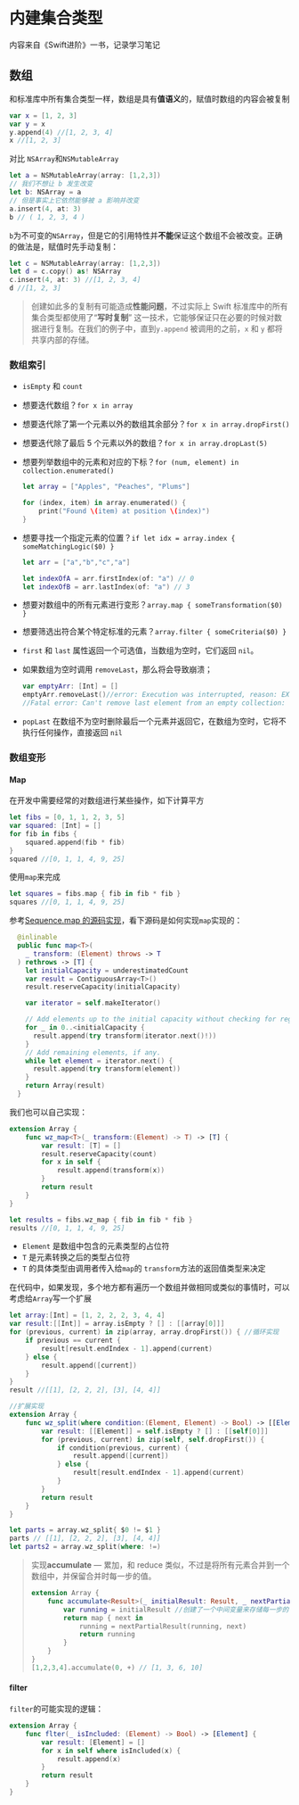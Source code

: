 # 内建集合类型

内容来自《Swift进阶》一书，记录学习笔记



## 数组



和标准库中所有集合类型一样，数组是具有**值语义**的，赋值时数组的内容会被复制

```swift
var x = [1, 2, 3]
var y = x
y.append(4) //[1, 2, 3, 4]
x //[1, 2, 3]
```

对比 `NSArray`和`NSMutableArray`

```swift
let a = NSMutableArray(array: [1,2,3]) 
// 我们不想让 b 发⽣改变 
let b: NSArray = a
// 但是事实上它依然能够被 a 影响并改变
a.insert(4, at: 3) 
b // ( 1, 2, 3, 4 )
```

`b`为不可变的`NSArray`，但是它的引用特性并**不能**保证这个数组不会被改变。正确的做法是，赋值时先手动复制：

```swift
let c = NSMutableArray(array: [1,2,3])
let d = c.copy() as! NSArray
c.insert(4, at: 3) //[1, 2, 3, 4]
d //[1, 2, 3]
```

> 创建如此多的复制有可能造成**性能问题**，不过实际上 Swift 标准库中的所有集合类型都使用了“**写时复制**” 这一技术，它能够保证只在必要的时候对数据进行复制。在我们的例子中，直到`y.append` 被调用的之前，`x` 和 `y` 都将共享内部的存储。



### 数组索引

+ `isEmpty` 和 `count`

+  想要迭代数组？`for x in array`

+ 想要迭代除了第一个元素以外的数组其余部分？`for x in array.dropFirst()`

+ 想要迭代除了最后 5 个元素以外的数组？`for x in array.dropLast(5)`

+ 想要列举数组中的元素和对应的下标？`for (num, element) in collection.enumerated()`

  ```swift
  let array = ["Apples", "Peaches", "Plums"]
  
  for (index, item) in array.enumerated() {
      print("Found \(item) at position \(index)")
  }
  ```

  

+ 想要寻找一个指定元素的位置？`if let idx = array.index { someMatchingLogic($0) }`

  ```swift
  let arr = ["a","b","c","a"]
  
  let indexOfA = arr.firstIndex(of: "a") // 0
  let indexOfB = arr.lastIndex(of: "a") // 3
  ```

  

+ 想要对数组中的所有元素进行变形？`array.map { someTransformation($0) }`

+ 想要筛选出符合某个特定标准的元素？`array.filter { someCriteria($0) }`

+ `first` 和 `last` 属性返回一个可选值，当数组为空时，它们返回 `nil`。

+ 如果数组为空时调用 `removeLast`，那么将会导致崩溃；

  ```swift
  var emptyArr: [Int] = []
  emptyArr.removeLast()//error: Execution was interrupted, reason: EXC_BAD_INSTRUCTION (code=EXC_I386_INVOP, s
  //Fatal error: Can't remove last element from an empty collection: file Swift/RangeReplaceableCollection.swift, line 854
  ```

+  `popLast` 在数组不为空时删除最后一个元素并返回它，在数组为空时，它将不执行任何操作，直接返回 `nil`



### 数组变形

#### Map

在开发中需要经常的对数组进行某些操作，如下计算平方

```swift
let fibs = [0, 1, 1, 2, 3, 5]
var squared: [Int] = []
for fib in fibs {
    squared.append(fib * fib)
}
squared //[0, 1, 1, 4, 9, 25]
```

使用`map`来完成

```swift
let squares = fibs.map { fib in fib * fib }
squares //[0, 1, 1, 4, 9, 25]
```

参考[Sequence.map 的源码实现](https://github.com/apple/swift/blob/swift-5.0-RELEASE/stdlib/public/core/Sequence.swift#L590-L609)，看下源码是如何实现`map`实现的：

```swift
  @inlinable
  public func map<T>(
    _ transform: (Element) throws -> T
  ) rethrows -> [T] {
    let initialCapacity = underestimatedCount
    var result = ContiguousArray<T>()
    result.reserveCapacity(initialCapacity)

    var iterator = self.makeIterator()

    // Add elements up to the initial capacity without checking for regrowth.
    for _ in 0..<initialCapacity {
      result.append(try transform(iterator.next()!))
    }
    // Add remaining elements, if any.
    while let element = iterator.next() {
      result.append(try transform(element))
    }
    return Array(result)
  }
```

我们也可以自己实现：

```swift
extension Array {
    func wz_map<T>(_ transform:(Element) -> T) -> [T] {
        var result: [T] = []
        result.reserveCapacity(count)
        for x in self {
            result.append(transform(x))
        }
        return result
    }
}

let results = fibs.wz_map { fib in fib * fib }
results //[0, 1, 1, 4, 9, 25]
```

+ `Element` 是数组中包含的元素类型的占位符
+ `T` 是元素转换之后的类型占位符
+ `T` 的具体类型由调用者传入给`map`的 `transform`方法的返回值类型来决定



在代码中，如果发现，多个地方都有遍历一个数组并做相同或类似的事情时，可以考虑给`Array`写一个扩展

```swift
let array:[Int] = [1, 2, 2, 2, 3, 4, 4]
var result:[[Int]] = array.isEmpty ? [] : [[array[0]]]
for (previous, current) in zip(array, array.dropFirst()) { //循环实现
    if previous == current {
        result[result.endIndex - 1].append(current)
    } else {
        result.append([current])
    }
}
result //[[1], [2, 2, 2], [3], [4, 4]]

//扩展实现
extension Array {
    func wz_split(where condition:(Element, Element) -> Bool) -> [[Element]] {
        var result: [[Element]] = self.isEmpty ? [] : [[self[0]]]
        for (previous, current) in zip(self, self.dropFirst()) {
            if condition(previous, current) {
                result.append([current])
            } else {
                result[result.endIndex - 1].append(current)
            }
        }
        return result
    }
}

let parts = array.wz_split{ $0 != $1 }
parts // [[1], [2, 2, 2], [3], [4, 4]]
let parts2 = array.wz_split(where: !=)
```



> 实现**accumulate** — 累加，和 reduce 类似，不过是将所有元素合并到一个数组中，并保留合并时每一步的值。
>
> ```swift
> extension Array {
>     func accumulate<Result>(_ initialResult: Result, _ nextPartialResult: (Result, Element) -> Result) -> [Result] {
>         var running = initialResult //创建了一个中间变量来存储每一步的值
>         return map { next in
>             running = nextPartialResult(running, next)
>             return running
>         }
>     }
> }
> [1,2,3,4].accumulate(0, +) // [1, 3, 6, 10]
> ```



#### **filter**

`filter`的可能实现的逻辑：

```swift
extension Array {
    func flter(_ isIncluded: (Element) -> Bool) -> [Element] {
        var result: [Element] = []
        for x in self where isIncluded(x) {
            result.append(x)
        }
        return result
    }
}
```



####  













